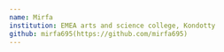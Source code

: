```yaml
---
name: Mirfa
institution: EMEA arts and science college, Kondotty
github: mirfa695(https://github.com/mirfa695)
---
```

